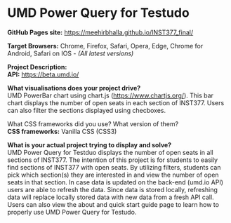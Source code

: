 # UMD Power Query for Testudo

**GitHub Pages site:** https://meehirbhalla.github.io/INST377_final/

**Target Browsers:** Chrome, Firefox, Safari, Opera, Edge, Chrome for Android, Safari on IOS - *(All latest versions)*

**Project Description:** </br>
**API:** https://beta.umd.io/

**What visualisations does your project drive?** </br>
UMD PowerBar chart using chart.js (https://www.chartjs.org/). This bar chart displays the number of open seats in each section of INST377. Users can also filter the sections displayed using checboxes.

What CSS frameworks did you use? What version of them? </br>
**CSS frameworks:** Vanilla CSS (CSS3)

**What is your actual project trying to display and solve?** </br>
UMD Power Query for Testduo displays the number of open seats in all sections of INST377. The intention of this project is for students to easily find sections of INST377 with open seats. By utilizing filters, students can pick which section(s) they are interested in and view the number of open seats in that section. In case data is updated on the back-end (umd.io API) users are able to refresh the data. Since data is stored locally, refreshing data will replace locally stored data with new data from a fresh API call. Users can also view the about and quick start guide page to learn how to properly use UMD Power Query for Testudo.
